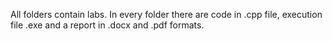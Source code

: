 All folders contain labs. In every folder there are code in .cpp file, execution file .exe and a report in .docx and .pdf formats.
